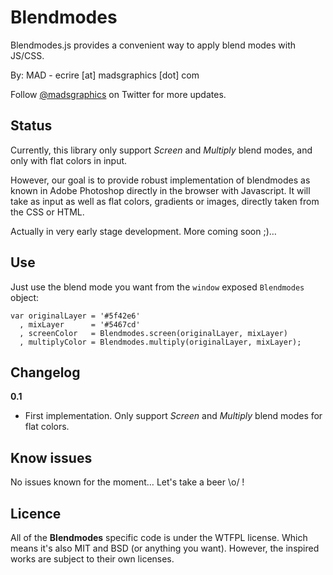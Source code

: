 Blendmodes
==========

Blendmodes.js provides a convenient way to apply blend modes with JS/CSS.

By: MAD - ecrire [at] madsgraphics [dot] com

Follow [@madsgraphics](http://twitter.com/madsgraphics) on Twitter for more updates.


Status
------

Currently, this library only support _Screen_ and _Multiply_ blend modes, and only with flat colors in input.

However, our goal is to provide robust implementation of blendmodes as known in Adobe Photoshop directly in the browser with Javascript. It will take as input as well as flat colors, gradients or images, directly taken from the CSS or HTML.

Actually in very early stage development. More coming soon ;)…

Use
---

Just use the blend mode you want from the `window` exposed `Blendmodes` object:

    var originalLayer = '#5f42e6'
      , mixLayer      = '#5467cd'
      , screenColor   = Blendmodes.screen(originalLayer, mixLayer)
      , multiplyColor = Blendmodes.multiply(originalLayer, mixLayer);


Changelog
---------

**0.1**

* First implementation. Only support _Screen_ and _Multiply_ blend modes for flat colors.


Know issues
-----------

No issues known for the moment… Let's take a beer \o/ !


Licence
-------

All of the **Blendmodes** specific code is under the WTFPL license. Which means it's also MIT and BSD (or anything you want). However, the inspired works are subject to their own licenses.
